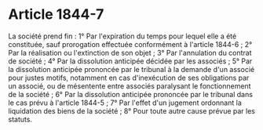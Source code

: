 # Article 1844-7

La société prend fin :   1° Par l'expiration du temps pour lequel elle a été constituée, sauf prorogation effectuée conformément à l'article 1844-6 ;   2° Par la réalisation ou l'extinction de son objet ;   3° Par l'annulation du contrat de société ;   4° Par la dissolution anticipée décidée par les associés ;   5° Par la dissolution anticipée prononcée par le tribunal à la demande d'un associé pour justes motifs, notamment en cas d'inexécution de ses obligations par un associé, ou de mésentente entre associés paralysant le fonctionnement de la société ;   6° Par la dissolution anticipée prononcée par le tribunal dans le cas prévu à l'article 1844-5 ;   7° Par l'effet d'un jugement ordonnant la liquidation des biens de la société ;   8° Pour toute autre cause prévue par les statuts.